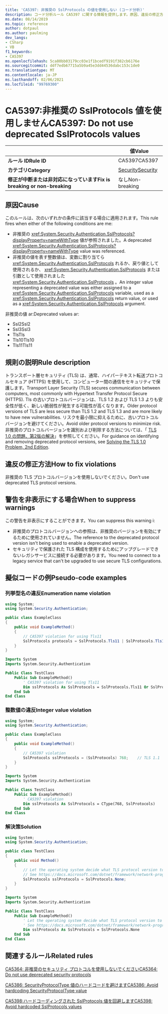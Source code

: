 ```yaml
---
title: 'CA5397: 非推奨の SslProtocols の値を使用しない (コード分析)'
description: コード分析ルール CA5397 に関する情報を提供します。原因、違反の修正方法、非表示にするタイミングなどが含まれます。
ms.date: 08/14/2019
ms.topic: reference
author: dotpaul
ms.author: paulming
dev_langs:
- CSharp
- VB
f1_keywords:
- CA5397
ms.openlocfilehash: 5ca80bb03179cc03e1f1bcedf9191f382cb6176e
ms.sourcegitcommit: ddf7edb67715a5b9a45e3dd44536dabc153c1de0
ms.translationtype: MT
ms.contentlocale: ja-JP
ms.lasthandoff: 02/06/2021
ms.locfileid: "99769300"
---
```

# <a name="ca5397-do-not-use-deprecated-sslprotocols-values"></a><span data-ttu-id="ec864-103">CA5397:非推奨の SslProtocols 値を使用しません</span><span class="sxs-lookup"><span data-stu-id="ec864-103">CA5397: Do not use deprecated SslProtocols values</span></span>

| | <span data-ttu-id="ec864-104">値</span><span class="sxs-lookup"><span data-stu-id="ec864-104">Value</span></span> |
|-|-|
| <span data-ttu-id="ec864-105">**ルール ID**</span><span class="sxs-lookup"><span data-stu-id="ec864-105">**Rule ID**</span></span> |<span data-ttu-id="ec864-106">CA5397</span><span class="sxs-lookup"><span data-stu-id="ec864-106">CA5397</span></span>|
| <span data-ttu-id="ec864-107">**カテゴリ**</span><span class="sxs-lookup"><span data-stu-id="ec864-107">**Category**</span></span> |[<span data-ttu-id="ec864-108">Security</span><span class="sxs-lookup"><span data-stu-id="ec864-108">Security</span></span>](security-warnings.md)|
| <span data-ttu-id="ec864-109">**修正が中断または非対応になっています**</span><span class="sxs-lookup"><span data-stu-id="ec864-109">**Fix is breaking or non-breaking**</span></span> |<span data-ttu-id="ec864-110">なし</span><span class="sxs-lookup"><span data-stu-id="ec864-110">Non-breaking</span></span>|

## <a name="cause"></a><span data-ttu-id="ec864-111">原因</span><span class="sxs-lookup"><span data-stu-id="ec864-111">Cause</span></span>

<span data-ttu-id="ec864-112">このルールは、次のいずれかの条件に該当する場合に適用されます。</span><span class="sxs-lookup"><span data-stu-id="ec864-112">This rule fires when either of the following conditions are me:</span></span>

- <span data-ttu-id="ec864-113">非推奨の <xref:System.Security.Authentication.SslProtocols?displayProperty=nameWithType> 値が参照されました。</span><span class="sxs-lookup"><span data-stu-id="ec864-113">A deprecated <xref:System.Security.Authentication.SslProtocols?displayProperty=nameWithType> value was referenced.</span></span>
- <span data-ttu-id="ec864-114">非推奨の値を表す整数値は、変数に割り当てら <xref:System.Security.Authentication.SslProtocols> れるか、戻り値として使用されるか、  <xref:System.Security.Authentication.SslProtocols> または引数として使用されました <xref:System.Security.Authentication.SslProtocols> 。</span><span class="sxs-lookup"><span data-stu-id="ec864-114">An integer value representing a deprecated value was either assigned to a <xref:System.Security.Authentication.SslProtocols> variable, used as a  <xref:System.Security.Authentication.SslProtocols> return value, or used as a <xref:System.Security.Authentication.SslProtocols> argument.</span></span>

<span data-ttu-id="ec864-115">非推奨の値 ar:</span><span class="sxs-lookup"><span data-stu-id="ec864-115">Deprecated values ar:</span></span>

- <span data-ttu-id="ec864-116">Ssl2</span><span class="sxs-lookup"><span data-stu-id="ec864-116">Ssl2</span></span>
- <span data-ttu-id="ec864-117">Ssl3</span><span class="sxs-lookup"><span data-stu-id="ec864-117">Ssl3</span></span>
- <span data-ttu-id="ec864-118">Tls</span><span class="sxs-lookup"><span data-stu-id="ec864-118">Tls</span></span>
- <span data-ttu-id="ec864-119">Tls10</span><span class="sxs-lookup"><span data-stu-id="ec864-119">Tls10</span></span>
- <span data-ttu-id="ec864-120">Tls11</span><span class="sxs-lookup"><span data-stu-id="ec864-120">Tls11</span></span>

## <a name="rule-description"></a><span data-ttu-id="ec864-121">規則の説明</span><span class="sxs-lookup"><span data-stu-id="ec864-121">Rule description</span></span>

<span data-ttu-id="ec864-122">トランスポート層セキュリティ (TLS) は、通常、ハイパーテキスト転送プロトコルセキュア (HTTPS) を使用して、コンピューター間の通信をセキュリティで保護します。</span><span class="sxs-lookup"><span data-stu-id="ec864-122">Transport Layer Security (TLS) secures communication between computers, most commonly with Hypertext Transfer Protocol Secure (HTTPS).</span></span> <span data-ttu-id="ec864-123">Tls の古いプロトコルバージョンは、TLS 1.2 および TLS 1.3 よりも安全性が低く、新しい脆弱性が発生する可能性が高くなります。</span><span class="sxs-lookup"><span data-stu-id="ec864-123">Older protocol versions of TLS are less secure than TLS 1.2 and TLS 1.3 and are more likely to have new vulnerabilities.</span></span> <span data-ttu-id="ec864-124">リスクを最小限に抑えるために、古いプロトコルバージョンを避けてください。</span><span class="sxs-lookup"><span data-stu-id="ec864-124">Avoid older protocol versions to minimize risk.</span></span> <span data-ttu-id="ec864-125">非推奨のプロトコルバージョンを識別および削除する方法については、「 [TLS 1.0 の問題、第2版の解決](/security/solving-tls1-problem)」を参照してください。</span><span class="sxs-lookup"><span data-stu-id="ec864-125">For guidance on identifying and removing deprecated protocol versions, see [Solving the TLS 1.0 Problem, 2nd Edition](/security/solving-tls1-problem).</span></span>

## <a name="how-to-fix-violations"></a><span data-ttu-id="ec864-126">違反の修正方法</span><span class="sxs-lookup"><span data-stu-id="ec864-126">How to fix violations</span></span>

<span data-ttu-id="ec864-127">非推奨の TLS プロトコルバージョンを使用しないでください。</span><span class="sxs-lookup"><span data-stu-id="ec864-127">Don't use deprecated TLS protocol versions.</span></span>

## <a name="when-to-suppress-warnings"></a><span data-ttu-id="ec864-128">警告を非表示にする場合</span><span class="sxs-lookup"><span data-stu-id="ec864-128">When to suppress warnings</span></span>

<span data-ttu-id="ec864-129">この警告を非表示にすることができます。</span><span class="sxs-lookup"><span data-stu-id="ec864-129">You can suppress this warning i:</span></span>

- <span data-ttu-id="ec864-130">非推奨のプロトコルバージョンへの参照は、非推奨のバージョンを有効にするために使用されていません。</span><span class="sxs-lookup"><span data-stu-id="ec864-130">The reference to the deprecated protocol version isn't being used to enable a deprecated version.</span></span>
- <span data-ttu-id="ec864-131">セキュリティで保護された TLS 構成を使用するためにアップグレードできないレガシサービスに接続する必要があります。</span><span class="sxs-lookup"><span data-stu-id="ec864-131">You need to connect to a legacy service that can't be upgraded to use secure TLS configurations.</span></span>

## <a name="pseudo-code-examples"></a><span data-ttu-id="ec864-132">擬似コードの例</span><span class="sxs-lookup"><span data-stu-id="ec864-132">Pseudo-code examples</span></span>

### <a name="enumeration-name-violation"></a><span data-ttu-id="ec864-133">列挙型名の違反</span><span class="sxs-lookup"><span data-stu-id="ec864-133">Enumeration name violation</span></span>

```csharp
using System;
using System.Security.Authentication;

public class ExampleClass
{
    public void ExampleMethod()
    {
        // CA5397 violation for using Tls11
        SslProtocols protocols = SslProtocols.Tls11 | SslProtocols.Tls12;
    }
}
```

```vb
Imports System
Imports System.Security.Authentication

Public Class TestClass
    Public Sub ExampleMethod()
        ' CA5397 violation for using Tls11
        Dim sslProtocols As SslProtocols = SslProtocols.Tls11 Or SslProtocols.Tls12
    End Sub
End Class
```

### <a name="integer-value-violation"></a><span data-ttu-id="ec864-134">整数値の違反</span><span class="sxs-lookup"><span data-stu-id="ec864-134">Integer value violation</span></span>

```csharp
using System;
using System.Security.Authentication;

public class ExampleClass
{
    public void ExampleMethod()
    {
        // CA5397 violation
        SslProtocols sslProtocols = (SslProtocols) 768;    // TLS 1.1
    }
}
```

```vb
Imports System
Imports System.Security.Authentication

Public Class TestClass
    Public Sub ExampleMethod()
        ' CA5397 violation
        Dim sslProtocols As SslProtocols = CType(768, SslProtocols)   ' TLS 1.1
    End Sub
End Class
```

### <a name="solution"></a><span data-ttu-id="ec864-135">解決策</span><span class="sxs-lookup"><span data-stu-id="ec864-135">Solution</span></span>

```csharp
using System;
using System.Security.Authentication;

public class TestClass
{
    public void Method()
    {
        // Let the operating system decide what TLS protocol version to use.
        // See https://docs.microsoft.com/dotnet/framework/network-programming/tls
        SslProtocols sslProtocols = SslProtocols.None;
    }
}
```

```vb
Imports System
Imports System.Security.Authentication

Public Class TestClass
    Public Sub ExampleMethod()
        ' Let the operating system decide what TLS protocol version to use.
        ' See https://docs.microsoft.com/dotnet/framework/network-programming/tls
        Dim sslProtocols As SslProtocols = SslProtocols.None
    End Sub
End Class
```

## <a name="related-rules"></a><span data-ttu-id="ec864-136">関連するルール</span><span class="sxs-lookup"><span data-stu-id="ec864-136">Related rules</span></span>

[<span data-ttu-id="ec864-137">CA5364: 非推奨のセキュリティ プロトコルを使用しないでください</span><span class="sxs-lookup"><span data-stu-id="ec864-137">CA5364: Do not use deprecated security protocols</span></span>](ca5364.md)

[<span data-ttu-id="ec864-138">CA5386: SecurityProtocolType 値のハードコードを避けます</span><span class="sxs-lookup"><span data-stu-id="ec864-138">CA5386: Avoid hardcoding SecurityProtocolType value</span></span>](ca5386.md)

[<span data-ttu-id="ec864-139">CA5398:ハードコーディングされた SslProtocols 値を回避します</span><span class="sxs-lookup"><span data-stu-id="ec864-139">CA5398: Avoid hardcoded SslProtocols values</span></span>](ca5398.md)
